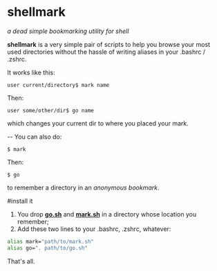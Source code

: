 shellmark
=========

_a dead simple bookmarking utility for shell_

__shellmark__ is a very simple pair of scripts to help you browse your 
most used directories without the hassle of writing aliases in your
.bashrc / .zshrc.

It works like this:
```
user current/directory$ mark name
```

Then:
```
user some/other/dir$ go name
```
which changes your current dir to where you placed your mark.

--
You can also do:
```
$ mark
```

Then:
```
$ go
```
to remember a directory in an _anonymous bookmark_.

#install it

1. You drop [__go.sh__](http://github.com/AndreiDuma/shellmark/raw/master/go.sh) and
[__mark.sh__](http://github.com/AndreiDuma/shellmark/raw/master/mark.sh) in a directory
whose location you remember;
2. Add these two lines to your .bashrc, .zshrc, whatever:

```bash
alias mark="path/to/mark.sh"
alias go=". path/to/go.sh"
```

That's all.
